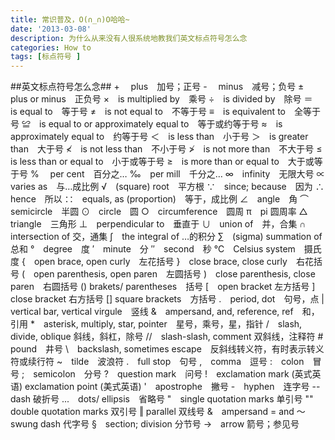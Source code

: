 ```yaml
---
title: 常识普及，O(∩_∩)O哈哈~
date: '2013-03-08'
description: 为什么从来没有人很系统地教我们英文标点符号怎么念
categories: How to
tags: [标点符号 ]
---
```

##英文标点符号怎么念##
      +　 plus　加号；正号
      -　 minus　减号；负号
      ±　plus or minus　正负号
      ×　is multiplied by　乘号
      ÷　is divided by　除号
      ＝　is equal to　等于号
      ≠　is not equal to　不等于号
      ≡　is equivalent to　全等于号
      ≌　is equal to or approximately equal to　等于或约等于号
      ≈　is approximately equal to　约等于号
      ＜　is less than　小于号
      ＞　is greater than　大于号
      ≮　is not less than　不小于号
      ≯　is not more than　不大于号
      ≤　is less than or equal to　小于或等于号
      ≥　is more than or equal to　大于或等于号
      %　 per cent　百分之…
      ‰　per mill　千分之…
      ∞　infinity　无限大号
      ∝　varies as　与…成比例
      √　(square) root　平方根
      ∵　since; because　因为
      ∴　hence　所以
      ∷　equals, as (proportion)　等于，成比例
      ∠　angle　角
      ⌒　semicircle　半圆
      ⊙　circle　圆
      ○　circumference　圆周
      π　pi 圆周率
      △　triangle　三角形
      ⊥　perpendicular to　垂直于
      ∪　union of　并，合集
      ∩　intersection of 交，通集
      ∫　the integral of …的积分
      ∑　(sigma) summation of　总和
      °　degree　度
      ′　minute　分
      ″　second　秒
      ℃　Celsius system　摄氏度
      {　open brace, open curly　左花括号
      }　close brace, close curly　右花括号
      (　open parenthesis, open paren　左圆括号
      )　close parenthesis, close paren　右圆括号
      () brakets/ parentheses　括号
      [　open bracket 左方括号
      ]　close bracket 右方括号
      [] square brackets　方括号
      .　period, dot　句号，点
      |　vertical bar, vertical virgule　竖线
      &　ampersand, and, reference, ref　和，引用
      *　asterisk, multiply, star, pointer　星号，乘号，星，指针
      /　slash, divide, oblique 斜线，斜杠，除号
      //　slash-slash, comment 双斜线，注释符
      #　pound　井号
      \　backslash, sometimes escape　反斜线转义符，有时表示转义符或续行符
      ~　tilde　波浪符
      .　full stop　句号
      ,　comma　逗号
      :　colon　冒号
      ;　semicolon　分号
      ?　question mark　问号
      !　exclamation mark (英式英语) exclamation point (美式英语)
      '　apostrophe　撇号
      -　hyphen　连字号
      -- dash 破折号
      ...　dots/ ellipsis　省略号
      "　single quotation marks 单引号
      ""　double quotation marks 双引号
      ‖ parallel 双线号
      &　ampersand = and
      ～　swung dash 代字号
      §　section; division 分节号
      →　arrow 箭号；参见号
